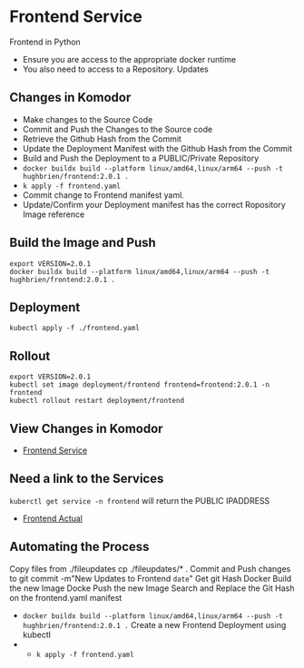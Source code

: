 # Frontend Service 
Frontend in Python

- Ensure you are access to the appropriate docker runtime
- You also need to access to a Repository. Updates


## Changes in Komodor 

- Make changes to the Source Code 
- Commit and Push the Changes to the Source code
- Retrieve the Github Hash from the Commit
- Update the Deployment Manifest with the Github Hash from the Commit
- Build and Push the Deployment to a PUBLIC/Private Repository 
- ```docker buildx build --platform linux/amd64,linux/arm64 --push -t hughbrien/frontend:2.0.1 .```
- ``` k apply -f frontend.yaml         ```
- Commit change to Frontend manifest yaml.
- Update/Confirm  your Deployment manifest has the correct Ropository Image reference


## Build the Image and Push 
```
export VERSION=2.0.1
docker buildx build --platform linux/amd64,linux/arm64 --push -t hughbrien/frontend:2.0.1 .
```

## Deployment
```
kubectl apply -f ./frontend.yaml

```

## Rollout 
```
export VERSION=2.0.1
kubectl set image deployment/frontend frontend=frontend:2.0.1 -n frontend
kubectl rollout restart deployment/frontend 
```

## View Changes in Komodor 
- [Frontend Service](https://app.komodor.com/services/demo.google-se-cluster-frontend.frontend)

## Need a link to the Services 

```kuberctl get service -n frontend``` will return the PUBLIC IPADDRESS 

- [Frontend Actual](http://34.173.139.195:5000/)

## Automating the Process

Copy files from ./fileupdates
cp ./fileupdates/* . 
Commit and Push changes to git 
commit -m"New Updates to Frontend `date`"
Get git Hash
Docker Build the new Image 
Docke Push the new Image 
Search and Replace the Git Hash on the frontend.yaml manifest
- ```docker buildx build --platform linux/amd64,linux/arm64 --push -t hughbrien/frontend:2.0.1 .```
Create a new Frontend Deployment using kubectl 
- - ``` k apply -f frontend.yaml         ```

